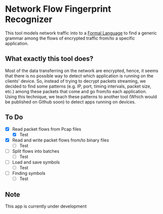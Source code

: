 # Network Flow Fingerprint Recognizer
This tool models network traffic into to a [Formal Language](https://en.wikipedia.org/wiki/Formal_language) to find a generic grammar among the flows of encrypted traffic from/to a specific application.

## What exactly this tool does?
Most of the data transferring on the network are encrypted, hence, it seems that there is no possible way to detect which application is running on the clients' device. So, instead of trying to decrypt packets streaming, we decided to find some patterns (e.g. IP, port, timing intervals, packet size, etc.) among these packets that come and go from/to each application. Using this technique, we teach these patterns to another tool (Which would be published on Github soon) to detect apps running on devices.

## To Do

- [x] Read packet flows from Pcap files
    -  [x] Test
- [x] Read and write packet flows from/to binary files
    -  [ ] Test
- [ ] Split flows into batches
    -  [ ] Test
- [ ] Load and save symbols
    -  [ ] Test
- [ ] Finding symbols
    -  [ ] Test

## Note
This app is currently under development
